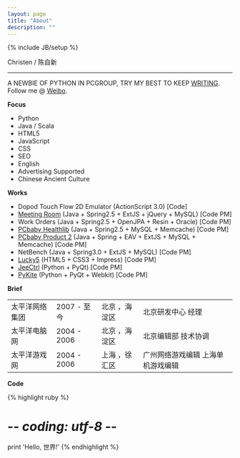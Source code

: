 ```yaml
---
layout: page
title: "About"
description: ""
---
```

{% include JB/setup %}

Christen / 陈自新

----


A NEWBIE OF PYTHON IN PCGROUP, TRY MY BEST TO KEEP [WRITING](http://chenzixin.sinaapp.com/). Follow me @ [Weibo](http://weibo.com/chenzixin).

__Focus__

* Python
* Java / Scala
* HTML5
* JavaScript
* CSS
* SEO
* English
* Advertising Supported
* Chinese Ancient Culture

__Works__

* Dopod Touch Flow 2D Emulator (ActionScript 3.0) [Code]
* [Meeting Room](http://ioa.pc.com.cn/admin/index.htm) (Java + Spring2.5 + ExtJS + jQuery + MySQL) [Code PM]
* Work Orders (Java + Spring2.5 + OpenJPA + Resin + Oracle) [Code PM]
* [PCbaby Healthlib](http://health.pcbaby.com.cn/) (Java + Spring2.5 + MySQL + Memcache) [Code PM]
* [PCbaby Product 2](http://product.pcbaby.com.cn/) (Java + Spring + EAV + ExtJS + MySQL + Memcache) [Code PM]
* NetBench (Java + Spring3.0 + ExtJS + MySQL) [Code PM]
* [Lucky5](https://github.com/chenzixin/Lucky5) (HTML5 + CSS3 + Impress) [Code PM]
* [JeeCtrl](https://github.com/chenzixin/JeeCtrl) (Python + PyQt) [Code PM]
* [PyKite](https://github.com/chenzixin/PyKite) (Python + PyQt + Webkit) [Code PM]


__Brief__


<table class="table table-bordered table-striped table-hover">
	<tr>
        <td>太平洋网络集团</td>
        <td>2007 - 至今	</td>
        <td>北京 ，海淀区</td>
        <td>北京研发中心 经理</td>
    </tr>
	<tr>
        <td>太平洋电脑网</td>
        <td>2004 - 2006	</td>
        <td>北京 ，海淀区</td>
        <td>北京编辑部 技术协调</td>
    </tr>
    <tr>
        <td>太平洋游戏网</td>
        <td>2004 - 2006	</td>
        <td>上海 ，徐汇区</td>
        <td>广州网络游戏编辑 上海单机游戏编辑</td>
    </tr>

</table>


__Code__

{% highlight ruby %}
# -*- coding: utf-8 -*-
print 'Hello, 世界!'
{% endhighlight %}

